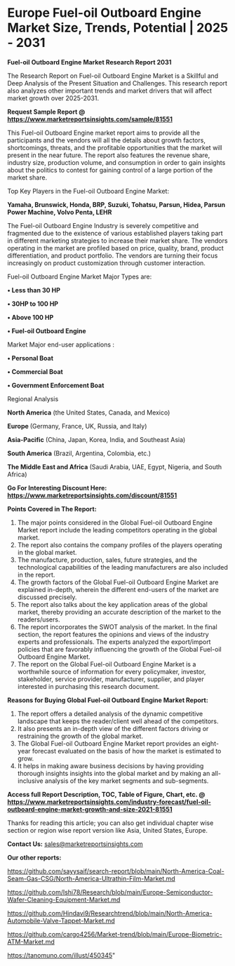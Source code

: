 # Europe Fuel-oil Outboard Engine Market Size, Trends, Potential | 2025 - 2031

<strong>Fuel-oil Outboard Engine Market Research Report 2031</strong>

The Research Report on Fuel-oil Outboard Engine Market is a Skillful and Deep Analysis of the Present Situation and Challenges. This research report also analyzes other important trends and market drivers that will affect market growth over 2025-2031.

<strong>Request Sample Report @ <a href=https://www.marketreportsinsights.com/sample/81551>https://www.marketreportsinsights.com/sample/81551</a></strong>

This Fuel-oil Outboard Engine market report aims to provide all the participants and the vendors will all the details about growth factors, shortcomings, threats, and the profitable opportunities that the market will present in the near future. The report also features the revenue share, industry size, production volume, and consumption in order to gain insights about the politics to contest for gaining control of a large portion of the market share.

Top Key Players in the Fuel-oil Outboard Engine Market:

<strong>Yamaha, Brunswick, Honda, BRP, Suzuki, Tohatsu, Parsun, Hidea, Parsun Power Machine, Volvo Penta, LEHR</strong>

The Fuel-oil Outboard Engine Industry is severely competitive and fragmented due to the existence of various established players taking part in different marketing strategies to increase their market share. The vendors operating in the market are profiled based on price, quality, brand, product differentiation, and product portfolio. The vendors are turning their focus increasingly on product customization through customer interaction.

Fuel-oil Outboard Engine Market Major Types are:

<strong>• Less than 30 HP

• 30HP to 100 HP

• Above 100 HP

• Fuel-oil Outboard Engine</strong>

Market Major end-user applications :

<strong>• Personal Boat

• Commercial Boat

• Government Enforcement Boat</strong>

Regional Analysis

</u><strong><b>North America</b></strong> (the United States, Canada, and Mexico)

<strong><b>Europe </b></strong>(Germany, France, UK, Russia, and Italy)

<strong><b>Asia-Pacific</b></strong> (China, Japan, Korea, India, and Southeast Asia)

<strong><b>South America</b></strong> (Brazil, Argentina, Colombia, etc.)

<strong><b>The Middle East and Africa</b></strong> (Saudi Arabia, UAE, Egypt, Nigeria, and South Africa)

<strong>Go For Interesting Discount Here: <a href=https://www.marketreportsinsights.com/discount/81551>https://www.marketreportsinsights.com/discount/81551</a></strong>

<strong>Points Covered in The Report:</strong>
<ol>
  <li>The major points considered in the Global Fuel-oil Outboard Engine Market report include the leading competitors operating in the global market.</li>
  <li>The report also contains the company profiles of the players operating in the global market.</li>
  <li>The manufacture, production, sales, future strategies, and the technological capabilities of the leading manufacturers are also included in the report.</li>
  <li>The growth factors of the Global Fuel-oil Outboard Engine Market are explained in-depth, wherein the different end-users of the market are discussed precisely.</li>
  <li>The report also talks about the key application areas of the global market, thereby providing an accurate description of the market to the readers/users.</li>
  <li>The report incorporates the SWOT analysis of the market. In the final section, the report features the opinions and views of the industry experts and professionals. The experts analyzed the export/import policies that are favorably influencing the growth of the Global Fuel-oil Outboard Engine Market.</li>
  <li>The report on the Global Fuel-oil Outboard Engine Market is a worthwhile source of information for every policymaker, investor, stakeholder, service provider, manufacturer, supplier, and player interested in purchasing this research document.</li>
</ol>
<strong>Reasons for Buying Global Fuel-oil Outboard Engine Market Report:</strong>

<ol>
  <li>The report offers a detailed analysis of the dynamic competitive landscape that keeps the reader/client well ahead of the competitors.</li>
  <li>It also presents an in-depth view of the different factors driving or restraining the growth of the global market.</li>
  <li>The Global Fuel-oil Outboard Engine Market report provides an eight-year forecast evaluated on the basis of how the market is estimated to grow.</li>
  <li>It helps in making aware business decisions by having providing thorough insights insights into the global market and by making an all-inclusive analysis of the key market segments and sub-segments.</li>
</ol>
<strong>Access full Report Description, TOC, Table of Figure, Chart, etc. @ <a href=https://www.marketreportsinsights.com/industry-forecast/fuel-oil-outboard-engine-market-growth-and-size-2021-81551>https://www.marketreportsinsights.com/industry-forecast/fuel-oil-outboard-engine-market-growth-and-size-2021-81551</a></strong>


Thanks for reading this article; you can also get individual chapter wise section or region wise report version like Asia, United States, Europe.

<strong>Contact Us:</strong>
sales@marketreportsinsights.com

<strong>Our other reports:</strong>

<a href=https://github.com/sayysaif/search-report/blob/main/North-America-Coal-Seam-Gas-CSG/North-America-Ultrathin-Film-Market.md>https://github.com/sayysaif/search-report/blob/main/North-America-Coal-Seam-Gas-CSG/North-America-Ultrathin-Film-Market.md</a>

<a href=https://github.com/Ishi78/Research/blob/main/Europe-Semiconductor-Wafer-Cleaning-Equipment-Market.md>https://github.com/Ishi78/Research/blob/main/Europe-Semiconductor-Wafer-Cleaning-Equipment-Market.md</a>

<a href=https://github.com/Hindavi9/Researchtrend/blob/main/North-America-Automobile-Valve-Tappet-Market.md>https://github.com/Hindavi9/Researchtrend/blob/main/North-America-Automobile-Valve-Tappet-Market.md</a>

<a href=https://github.com/cargo4256/Market-trend/blob/main/Europe-Biometric-ATM-Market.md>https://github.com/cargo4256/Market-trend/blob/main/Europe-Biometric-ATM-Market.md</a>

<a href=https://tanomuno.com/illust/450345>https://tanomuno.com/illust/450345</a>"
